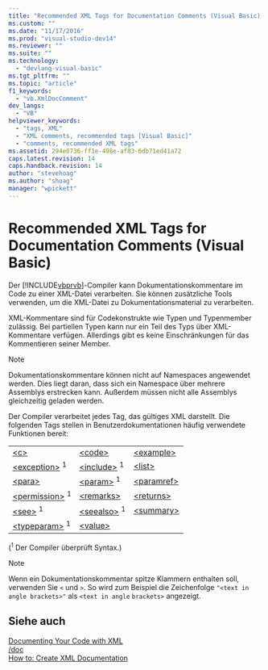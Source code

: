 ```yaml
---
title: "Recommended XML Tags for Documentation Comments (Visual Basic) | Microsoft Docs"
ms.custom: ""
ms.date: "11/17/2016"
ms.prod: "visual-studio-dev14"
ms.reviewer: ""
ms.suite: ""
ms.technology: 
  - "devlang-visual-basic"
ms.tgt_pltfrm: ""
ms.topic: "article"
f1_keywords: 
  - "vb.XmlDocComment"
dev_langs: 
  - "VB"
helpviewer_keywords: 
  - "tags, XML"
  - "XML comments, recommended tags [Visual Basic]"
  - "comments, recommended XML tags"
ms.assetid: 294e0736-ff1e-498e-af83-6db71ed41a72
caps.latest.revision: 14
caps.handback.revision: 14
author: "stevehoag"
ms.author: "shoag"
manager: "wpickett"
---
```

# Recommended XML Tags for Documentation Comments (Visual Basic)
Der [!INCLUDE[vbprvb](../../../csharp/programming-guide/concepts/linq/includes/vbprvb_md.md)]\-Compiler kann Dokumentationskommentare im Code zu einer XML\-Datei verarbeiten.  Sie können zusätzliche Tools verwenden, um die XML\-Datei zu Dokumentationsmaterial zu verarbeiten.  
  
 XML\-Kommentare sind für Codekonstrukte wie Typen und Typenmember zulässig.  Bei partiellen Typen kann nur ein Teil des Typs über XML\-Kommentare verfügen. Allerdings gibt es keine Einschränkungen für das Kommentieren seiner Member.  
  
> [!NOTE]
>  Dokumentationskommentare können nicht auf Namespaces angewendet werden.  Dies liegt daran, dass sich ein Namespace über mehrere Assemblys erstrecken kann. Außerdem müssen nicht alle Assemblys gleichzeitig geladen werden.  
  
 Der Compiler verarbeitet jedes Tag, das gültiges XML darstellt.  Die folgenden Tags stellen in Benutzerdokumentationen häufig verwendete Funktionen bereit:  
  
||||  
|-|-|-|  
|[\<c\>](../../../visual-basic/language-reference/xmldoc/c.md)|[\<code\>](../../../visual-basic/language-reference/xmldoc/code.md)|[\<example\>](../../../visual-basic/language-reference/xmldoc/example.md)|  
|[\<exception\>](../../../visual-basic/language-reference/xmldoc/exception.md) <sup>1</sup>|[\<include\>](../../../visual-basic/language-reference/xmldoc/include.md) <sup>1</sup>|[\<list\>](../../../visual-basic/language-reference/xmldoc/list.md)|  
|[\<para\>](../../../visual-basic/language-reference/xmldoc/para.md)|[\<param\>](../../../visual-basic/language-reference/xmldoc/param.md) <sup>1</sup>|[\<paramref\>](../../../visual-basic/language-reference/xmldoc/paramref.md)|  
|[\<permission\>](../../../visual-basic/language-reference/xmldoc/permission.md) <sup>1</sup>|[\<remarks\>](../../../visual-basic/language-reference/xmldoc/remarks.md)|[\<returns\>](../../../visual-basic/language-reference/xmldoc/returns.md)|  
|[\<see\>](../../../visual-basic/language-reference/xmldoc/see.md) <sup>1</sup>|[\<seealso\>](../../../visual-basic/language-reference/xmldoc/seealso.md) <sup>1</sup>|[\<summary\>](../../../visual-basic/language-reference/xmldoc/summary.md)|  
|[\<typeparam\>](../../../visual-basic/language-reference/xmldoc/typeparam.md) <sup>1</sup>|[\<value\>](../../../visual-basic/language-reference/xmldoc/value.md)||  
  
 \(<sup>1</sup> Der Compiler überprüft Syntax.\)  
  
> [!NOTE]
>  Wenn ein Dokumentationskommentar spitze Klammern enthalten soll, verwenden Sie `<` und `>`.  So wird zum Beispiel die Zeichenfolge `"<text in angle brackets>"` als `<text in angle` `brackets>` angezeigt.  
  
## Siehe auch  
 [Documenting Your Code with XML](../../../visual-basic/programming-guide/program-structure/documenting-your-code-with-xml.md)   
 [\/doc](../../../visual-basic/reference/command-line-compiler/doc.md)   
 [How to: Create XML Documentation](../../../visual-basic/programming-guide/program-structure/how-to-create-xml-documentation.md)